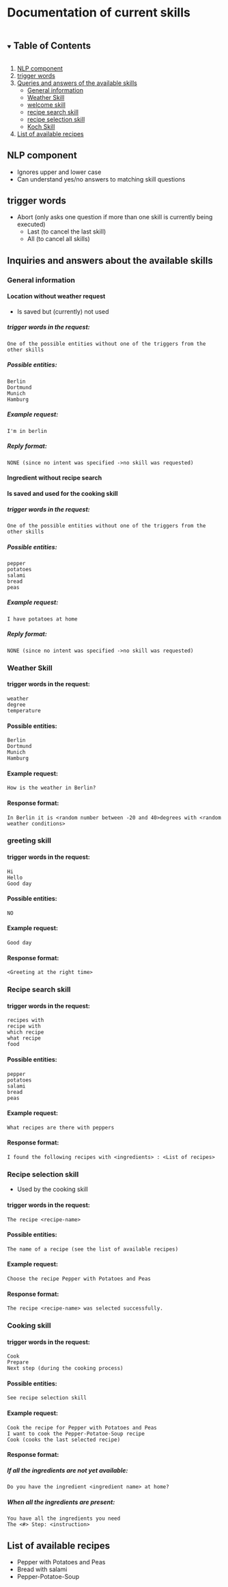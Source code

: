 # Documentation of current skills

<details open = "open"><summary><h2 style="display: inline-block">Table of Contents</h2></summary>
    <ol>
        <li><a href="#nlp-component">NLP component</a></li>
        <li><a href="#trigger-words">trigger words</a></li>
        <li><a href="#request-and-responsive-of-available-skills">Queries and answers of the available skills</a>
            <ul>
                <li><a href="#general-information">General information</a></li>
                <li><a href="#wetter-skill">Weather Skill</a></li>
                <li><a href="#welcome skill">welcome skill</a></li>
                <li><a href="#rezeptsuche-skill">recipe search skill</a></li>
                <li><a href="#rezeptwahl-skill">recipe selection skill</a></li>
                <li><a href="#koch-skill">Koch Skill</a></li>
            </ul>
        </li>
        <li><a href="#list-of-available-recipes">List of available recipes</a></li>
    </ol>
</details>

## NLP component
- Ignores upper and lower case
- Can understand yes/no answers to matching skill questions
## trigger words
- Abort (only asks one question if more than one skill is currently being executed)
    - Last (to cancel the last skill)
    - All (to cancel all skills)
## Inquiries and answers about the available skills
### General information
#### Location without weather request
- Is saved but (currently) not used
##### trigger words in the request:
    One of the possible entities without one of the triggers from the other skills
##### Possible entities:
    Berlin
    Dortmund
    Munich
    Hamburg
##### Example request:
    I'm in berlin
##### Reply format:
    NONE (since no intent was specified ->no skill was requested)
#### Ingredient without recipe search
#### Is saved and used for the cooking skill
##### trigger words in the request:
    One of the possible entities without one of the triggers from the other skills
##### Possible entities:
    pepper
    potatoes
    salami
    bread
    peas
##### Example request:
    I have potatoes at home
##### Reply format:
    NONE (since no intent was specified ->no skill was requested)
### Weather Skill
#### trigger words in the request:
    weather
    degree
    temperature
#### Possible entities:
    Berlin
    Dortmund
    Munich
    Hamburg
#### Example request:
    How is the weather in Berlin?
#### Response format:
    In Berlin it is <random number between -20 and 40>degrees with <random weather conditions>
### greeting skill
#### trigger words in the request:
    Hi
    Hello
    Good day
#### Possible entities:
    NO
#### Example request:
    Good day
#### Response format:
    <Greeting at the right time>
### Recipe search skill
#### trigger words in the request:
    recipes with
    recipe with
    which recipe
    what recipe
    food
#### Possible entities:
    pepper
    potatoes
    salami
    bread
    peas
#### Example request:
    What recipes are there with peppers
#### Response format:
    I found the following recipes with <ingredients> : <List of recipes>
### Recipe selection skill
- Used by the cooking skill
#### trigger words in the request:
    The recipe <recipe-name>
#### Possible entities:
    The name of a recipe (see the list of available recipes)
#### Example request:
    Choose the recipe Pepper with Potatoes and Peas
#### Response format:
    The recipe <recipe-name> was selected successfully.
### Cooking skill
#### trigger words in the request:
    Cook
    Prepare
    Next step (during the cooking process)
#### Possible entities:
    See recipe selection skill
#### Example request:
    Cook the recipe for Pepper with Potatoes and Peas
    I want to cook the Pepper-Potatoe-Soup recipe
    Cook (cooks the last selected recipe)
#### Response format:
##### If all the ingredients are not yet available:
    Do you have the ingredient <ingredient name> at home?
##### When all the ingredients are present:
    You have all the ingredients you need
    The <#> Step: <instruction>
## List of available recipes
- Pepper with Potatoes and Peas
- Bread with salami
- Pepper-Potatoe-Soup